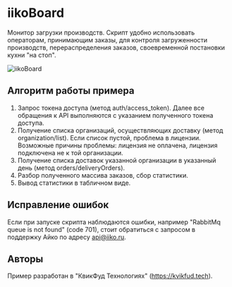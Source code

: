 # iikoBoard

Монитор загрузки производств.
Скрипт удобно использовать операторам, принимающим заказы, для контроля загруженности производств, перераспределения заказов, своевременной постановки кухни "на стоп".

![iikoBoard](https://github.com/fisher85/iiko-api/tree/master/iikoBoard/iikoboard.png)

## Алгоритм работы примера

1. Запрос токена доступа (метод auth/access_token). Далее все обращения к API выполняются с указанием полученного токена доступа.
1. Получение списка организаций, осуществляющих доставку (метод organization/list). Если список пустой, проблема в лицензии. Возможные причины проблемы: лицензия не оплачена, лицензия подключена не к той организации.
1. Получение списка доставок указанной организации в указанный день (метод orders/deliveryOrders).
1. Разбор полученного массива заказов, сбор статистики.
1. Вывод статистики в табличном виде.

## Исправление ошибок

Если при запуске скрипта наблюдаются ошибки, например "RabbitMq queue is not found" (code 701), стоит обратиться с запросом в поддержку Айко по адресу api@iiko.ru.

## Авторы

Пример разработан в "КвикФуд Технологиях" (https://kvikfud.tech).